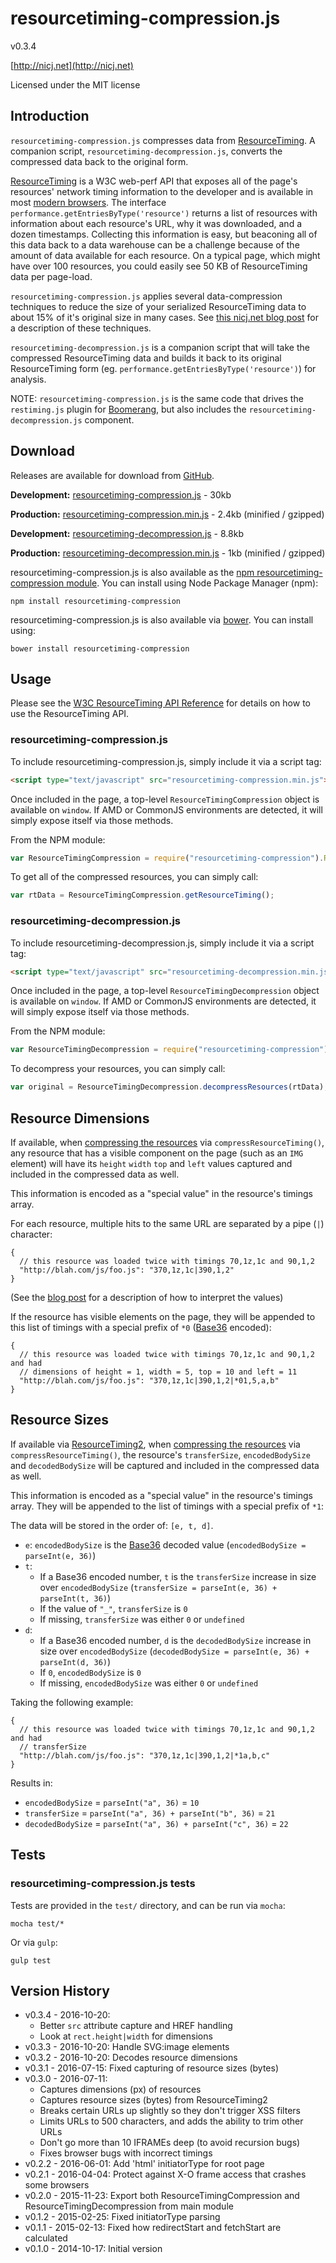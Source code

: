 # resourcetiming-compression.js

v0.3.4

[http://nicj.net](http://nicj.net)

Licensed under the MIT license

## Introduction

`resourcetiming-compression.js` compresses data from [ResourceTiming](http://www.w3.org/TR/resource-timing/).  A
companion script, `resourcetiming-decompression.js`, converts the compressed data back to the original form.

[ResourceTiming](http://www.w3.org/TR/resource-timing/) is a W3C web-perf API that exposes all of the page's resources' network timing information to the
developer and is available in most [modern browsers](http://caniuse.com/#feat=resource-timing).  The interface
`performance.getEntriesByType('resource')` returns a list of resources with information about each resource's URL, why it was downloaded, and
a dozen timestamps.  Collecting this information is easy, but beaconing all of this data back to a data warehouse can
be a challenge because of the amount of data available for each resource.  On a typical page, which might have over
100 resources, you could easily see 50 KB of ResourceTiming data per page-load.

`resourcetiming-compression.js` applies several data-compression techniques to reduce the size of your serialized
ResourceTiming data to about 15% of it's original size in many cases.  See
[this nicj.net blog post](http://nicj.net/compressing-resourcetiming/) for a description of these techniques.

`resourcetiming-decompression.js` is a companion script that will take the compressed ResourceTiming data and
builds it back to its original ResourceTiming form (eg. `performance.getEntriesByType('resource')`) for analysis.

NOTE: `resourcetiming-compression.js` is the same code that drives the `restiming.js` plugin for
[Boomerang](https://github.com/lognormal/boomerang/), but also includes the `resourcetiming-decompression.js` component.

## Download

Releases are available for download from [GitHub](https://github.com/nicjansma/resourcetiming-compression.js).

__Development:__ [resourcetiming-compression.js](https://github.com/nicjansma/resourcetiming-compression.js/raw/master/src/resourcetiming-compression.js) - 30kb

__Production:__ [resourcetiming-compression.min.js](https://github.com/nicjansma/resourcetiming-compression.js/raw/master/dist/resourcetiming-compression.min.js) - 2.4kb (minified / gzipped)

__Development:__ [resourcetiming-decompression.js](https://github.com/nicjansma/resourcetiming-compression.js/raw/master/src/resourcetiming-decompression.js) - 8.8kb

__Production:__ [resourcetiming-decompression.min.js](https://github.com/nicjansma/resourcetiming-compression.js/raw/master/dist/resourcetiming-decompression.min.js) - 1kb (minified / gzipped)

resourcetiming-compression.js is also available as the [npm resourcetiming-compression module](https://npmjs.org/package/resourcetiming-compression). You can install
using  Node Package Manager (npm):

    npm install resourcetiming-compression

resourcetiming-compression.js is also available via [bower](http://bower.io/). You can install using:

    bower install resourcetiming-compression

## Usage

Please see the [W3C ResourceTiming API Reference](http://www.w3.org/TR/resource-timing/) for details on how to use the
ResourceTiming API.

### resourcetiming-compression.js

To include resourcetiming-compression.js, simply include it via a script tag:

```html
<script type="text/javascript" src="resourcetiming-compression.min.js"></script>
```

Once included in the page, a top-level `ResourceTimingCompression` object is available on `window`.  If AMD or CommonJS environments are detected, it will simply expose itself via those methods.

From the NPM module:
```js
var ResourceTimingCompression = require("resourcetiming-compression").ResourceTimingCompression;
```

To get all of the compressed resources, you can simply call:

```js
var rtData = ResourceTimingCompression.getResourceTiming();
```

### resourcetiming-decompression.js

To include resourcetiming-decompression.js, simply include it via a script tag:

```html
<script type="text/javascript" src="resourcetiming-decompression.min.js"></script>
```

Once included in the page, a top-level `ResourceTimingDecompression` object is available on `window`.  If AMD or CommonJS environments are detected, it will simply expose itself via those methods.

From the NPM module:
```js
var ResourceTimingDecompression = require("resourcetiming-compression").ResourceTimingDecompression;
```
To decompress your resources, you can simply call:

```js
var original = ResourceTimingDecompression.decompressResources(rtData);
```

## Resource Dimensions

If available, when [compressing the resources](http://nicj.net/compressing-resourcetiming/) via `compressResourceTiming()`, any resource that has a visible component on the page (such as an `IMG` element) will have its `height` `width` `top` and `left` values captured and included in the compressed data as well.

This information is encoded as a "special value" in the resource's timings array.

For each resource, multiple hits to the same URL are separated by a pipe (`|`) character:

```
{
  // this resource was loaded twice with timings 70,1z,1c and 90,1,2
  "http://blah.com/js/foo.js": "370,1z,1c|390,1,2"
}
```

(See the [blog post](http://nicj.net/compressing-resourcetiming/) for a description of how to interpret the values)

If the resource has visible elements on the page, they will be appended to this list of timings with a special prefix of `*0` ([Base36](https://en.wikipedia.org/wiki/Base36) encoded):

```
{
  // this resource was loaded twice with timings 70,1z,1c and 90,1,2 and had
  // dimensions of height = 1, width = 5, top = 10 and left = 11
  "http://blah.com/js/foo.js": "370,1z,1c|390,1,2|*01,5,a,b"
}
```

## Resource Sizes

If available via [ResourceTiming2](https://www.w3.org/TR/resource-timing/), when [compressing the resources](http://nicj.net/compressing-resourcetiming/) via `compressResourceTiming()`, the resource's `transferSize`, `encodedBodySize` and `decodedBodySize` will be captured and included in the compressed data as well.

This information is encoded as a "special value" in the resource's timings array.  They will be appended to the list of timings with a special prefix of `*1`:

The data will be stored in the order of: `[e, t, d]`.

* `e`: `encodedBodySize` is the [Base36](https://en.wikipedia.org/wiki/Base36) decoded value (`encodedBodySize = parseInt(e, 36)`)
* `t`:
    * If a Base36 encoded number, `t` is the `transferSize` increase in size over `encodedBodySize` (`transferSize = parseInt(e, 36) + parseInt(t, 36)`)
    * If the value of `"_"`, `transferSize` is `0`
    * If missing, `transferSize` was either `0` or `undefined`
* `d`:
    * If a Base36 encoded number, `d` is the `decodedBodySize` increase in size over `encodedBodySize` (`decodedBodySize = parseInt(e, 36) + parseInt(d, 36)`)
    * If `0`, `encodedBodySize` is `0`
    * If missing, `encodedBodySize` was either `0` or `undefined`

Taking the following example:

```
{
  // this resource was loaded twice with timings 70,1z,1c and 90,1,2 and had
  // transferSize
  "http://blah.com/js/foo.js": "370,1z,1c|390,1,2|*1a,b,c"
}
```

Results in:

* `encodedBodySize` = `parseInt("a", 36)` = `10`
* `transferSize` = `parseInt("a", 36) + parseInt("b", 36)` = `21`
* `decodedBodySize` = `parseInt("a", 36) + parseInt("c", 36)` = `22`

## Tests

### resourcetiming-compression.js tests

Tests are provided in the ``test/`` directory, and can be run via ``mocha``:

    mocha test/*

Or via ``gulp``:

    gulp test

## Version History

* v0.3.4 - 2016-10-20:
    * Better `src` attribute capture and HREF handling
    * Look at `rect.height|width` for dimensions
* v0.3.3 - 2016-10-20: Handle SVG:image elements
* v0.3.2 - 2016-10-20: Decodes resource dimensions
* v0.3.1 - 2016-07-15: Fixed capturing of resource sizes (bytes)
* v0.3.0 - 2016-07-11:
    * Captures dimensions (px) of resources
    * Captures resource sizes (bytes) from ResourceTiming2
    * Breaks certain URLs up slightly so they don't trigger XSS filters
    * Limits URLs to 500 characters, and adds the ability to trim other URLs
    * Don't go more than 10 IFRAMEs deep (to avoid recursion bugs)
    * Fixes browser bugs with incorrect timings
* v0.2.2 - 2016-06-01: Add 'html' initiatorType for root page
* v0.2.1 - 2016-04-04: Protect against X-O frame access that crashes some browsers
* v0.2.0 - 2015-11-23: Export both ResourceTimingCompression and ResourceTimingDecompression from main module
* v0.1.2 - 2015-02-25: Fixed initiatorType parsing
* v0.1.1 - 2015-02-13: Fixed how redirectStart and fetchStart are calculated
* v0.1.0 - 2014-10-17: Initial version
